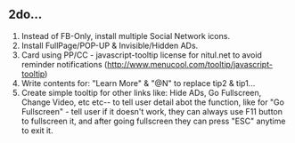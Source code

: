 ## 2do...

1. Instead of FB-Only, install multiple Social Network icons.
2. Install FullPage/POP-UP & Invisible/Hidden ADs.
3. Card using PP/CC - javascript-tooltip license for nitul.net to avoid reminder notifications (http://www.menucool.com/tooltip/javascript-tooltip)
4. Write contents for: "Learn More" & "@N" to replace tip2 & tip1...
5. Create simple tooltip for other links like: Hide ADs, Go Fullscreen, Change Video, etc etc-- to tell user detail abot the function, like for "Go Fullscreen" - tell user if it doesn't work, they can always use F11 button to fullscreen it, and after going fullscreen they can press "ESC" anytime to exit it.
